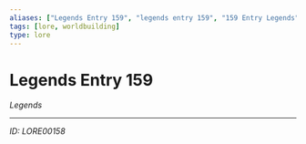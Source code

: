 ```yaml
---
aliases: ["Legends Entry 159", "legends entry 159", "159 Entry Legends"]
tags: [lore, worldbuilding]
type: lore
---
```


# Legends Entry 159

*Legends*

---
*ID: LORE00158*